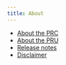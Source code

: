 ```yaml
---
title: About
---
```


* [About the PRC](/about/prc/)
* [About the PRU](/about/us/)
* [Release notes](/posts/)
* [Disclaimer](/about/disclaimer/)